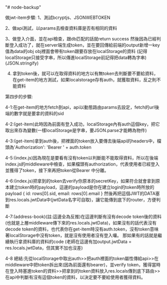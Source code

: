 "# node-backup" 

做jwt-item步驟:
1、測試bcryptjs、JSONWEBTOKEN

2、做api測試，以params去檢查資料庫是否有相同的資料

3、做登入介面，並在api檢查，跟db匹配的話就return success
然後因為已經判斷登入成功了，就在server端生成token，並在要回傳給前端的output新增一key值為data的obj
obj裡面會帶有token跟要存放在localStorage的資料
(記得localStorage只接受字串，所以傳進localStorage前記得把data轉為字串)(JSON.stringify)

4. 拿到token後，就可以在取得資料的地方以有無token去判斷要不要給資料，
在get-item的地方測試，如果localstorage存有auth，就獲取資料，反之則不能資料

第四步的步驟:

4-1:在get-item的地方fetch到api，api以動態路由params去設定，fetch的url後端的數字就是要拿的資料的sid

4-2:(get-item)此時因為前面有登入成功，localStorage內有auth這個key，把它取出來存為變數(一樣localStorage是字串，要JSON.parse才能轉為物件)

4-3:(get-item)拿到auth後，把裡面的token放入要傳去後端api的headers中，檔頭為'Authorization': 'Bearer ' + auth.token

4-5:(index.js)因為現在是要看有沒有token以判斷能不能取得資料，所以在後端index.js的middleware中檢查，如果檔頭有authorization，代表使用者已經登入並獲得了token，接下來再把token從Bearer 中分離。

4-6:(index.js)把拿到的token去verify你原本的secretKey，如果符合就會拿到原本建立token時的payload，這邊的payload是你在建立login的token時所放的payload
{
    id: rows[0].sid,
    email: rows[0].email
}
然後再把這個JWT的DATA塞到res.locals.jwtData中(jwtData名字可自取)，讓它能傳到底下的router，方便判斷

4-7:(address-book)(註:這邊全為反推)在這邊判斷有沒有decode token後的資料(也就是上層middleware傳下來的res.locals.jwtData)，如果沒有的話代表沒有decode token的資料，也代表你在get-item時沒有auth.token，沒有token意味著localStorage中沒有token，就是沒有使用者沒有登入囉。 那如果有的話就是繼續執行拿資料庫的資料的code
(老師在這邊有加output.jwtData = res.locals.jwtData，但其實不加也沒差)

4-8 總結:先從localStorage中取出auth>>把auth裡面的token屬性傳給api>>在middleware中把token拆出來(因為前面還有bearer)，並verify token，獲得當時在登入時塞進token的資料>>把拿到的token資料放入res.locals傳到底下路由>>在api中判斷有沒有這個token的資料，以決定要不要給使用者獲得資料。
